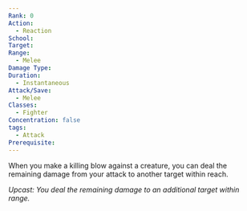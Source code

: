 ```yaml
---
Rank: 0
Action:
  - Reaction
School: 
Target: 
Range:
  - Melee
Damage Type: 
Duration:
  - Instantaneous
Attack/Save:
  - Melee
Classes:
  - Fighter
Concentration: false
tags:
  - Attack
Prerequisite:
---
```

When you make a killing blow against a creature, you can deal the remaining damage from your attack to another target within reach.

*Upcast: You deal the remaining damage to an additional target within range.*